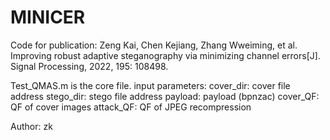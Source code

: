 # MINICER
Code for publication: Zeng Kai, Chen Kejiang, Zhang Wweiming, et al. Improving robust adaptive steganography via minimizing channel errors[J]. Signal Processing, 2022, 195: 108498.

Test_QMAS.m   is the core file.
input parameters: 
  cover_dir: cover file address
  stego_dir: stego file address
  payload: payload (bpnzac)
  cover_QF: QF of cover images
  attack_QF: QF of JPEG recompression
  
  Author:   zk
